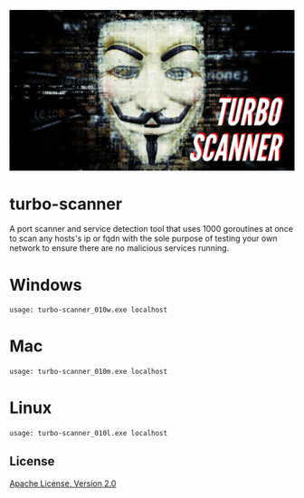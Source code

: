 ![image](https://github.com/mytechnotalent/turbo-scanner/blob/main/turbo-scanner.png?raw=true)

# turbo-scanner
A port scanner and service detection tool that uses 1000 goroutines at once to scan any hosts's ip or fqdn with the sole purpose of testing your own network to ensure there are no malicious services running.

# Windows
```bash
usage: turbo-scanner_010w.exe localhost
```

# Mac
```bash
usage: turbo-scanner_010m.exe localhost
```

# Linux
```bash
usage: turbo-scanner_010l.exe localhost
```

## License
[Apache License, Version 2.0](https://www.apache.org/licenses/LICENSE-2.0)
